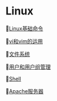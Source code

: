 # Linux #

:tokyo_tower:[Linux基础命令](https://github.com/Lumnca/Linux/blob/master/Linux%E5%9F%BA%E7%A1%80%E5%91%BD%E4%BB%A4.md)

:tokyo_tower:[vi和vim的运用](https://github.com/Lumnca/Linux/blob/master/vi%E4%B8%8Evim%E7%9A%84%E4%BD%BF%E7%94%A8.md)

:tokyo_tower:[文件系统](https://github.com/Lumnca/Linux/blob/master/%E6%96%87%E4%BB%B6%E7%B3%BB%E7%BB%9F.md)

:tokyo_tower:[用户和用户组管理](https://github.com/Lumnca/Linux/blob/master/%E7%94%A8%E6%88%B7%E5%92%8C%E7%94%A8%E6%88%B7%E7%BB%84%E7%AE%A1%E7%90%86.md)

:tokyo_tower:[Shell](https://github.com/Lumnca/Linux/blob/master/shell.md)


:tokyo_tower:[Apache服务器](https://github.com/Lumnca/Linux/blob/master/Apache.md)

